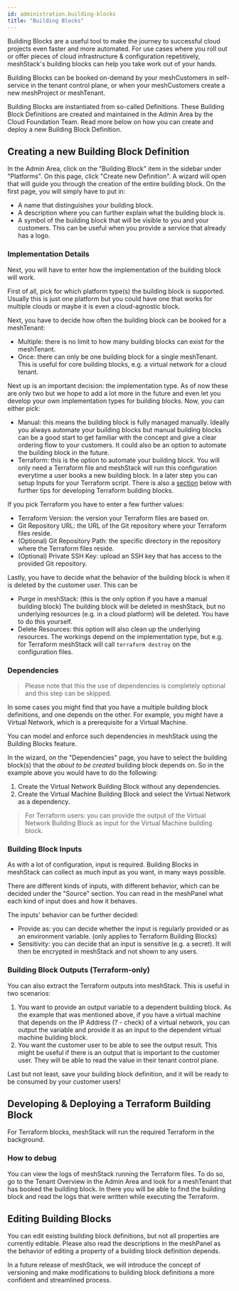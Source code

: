 ```yaml
---
id: administration.building-blocks
title: "Building Blocks"
---
```


Building Blocks are a useful tool to make the journey to successful cloud projects even faster and more automated.
For use cases where you roll out or offer pieces of cloud infrastructure & configuration repetitively, meshStack's
building blocks can help you take work out of your hands.

Building Blocks can be booked on-demand by your meshCustomers in self-service in the tenant control plane, or when
your meshCustomers create a new meshProject or meshTenant.

Building Blocks are instantiated from so-called Definitions. These Building Block Definitions are created and maintained
in the Admin Area by the Cloud Foundation Team. Read more below on how you can create and deploy a new Building Block
Definition.

## Creating a new Building Block Definition

In the Admin Area, click on the "Building Block" item in the sidebar under "Platforms". On this page, click
"Create new Definition". A wizard will open that will guide you through the creation of the entire building block.
On the first page, you will simply have to put in:

- A name that distinguishes your building block.
- A description where you can further explain what the building block is.
- A symbol of the building block that will be visible to you and your customers. This can be useful when you provide
  a service that already has a logo.

### Implementation Details

Next, you will have to enter how the implementation of the building block will work.

First of all, pick for which platform type(s) the building block is supported. Usually this is just one platform
but you could have one that works for multiple clouds or maybe it is even a cloud-agnostic block.

Next, you have to decide how often the building block can be booked for a meshTenant:

- Multiple: there is no limit to how many building blocks can exist for the meshTenant.
- Once: there can only be one building block for a single meshTenant. This is useful for core building blocks, e.g. a
  virtual network for a cloud tenant.

Next up is an important decision: the implementation type. As of now these are only two but we hope to add a lot more
in the future and even let you develop your own implementation types for building blocks. Now, you can either pick:

- Manual: this means the building block is fully managed manually. Ideally you always automate your building blocks
  but manual building blocks can be a good start to get familiar with the concept and give a clear ordering flow
  to your customers. It could also be an option to automate the building block in the future.
- Terraform: this is the option to automate your building block. You will only need a Terraform file and meshStack will
  run this configuration everytime a user books a new building block. In a later step you can setup Inputs for your
  Terraform script. There is also a [section](#developing--deploying-a-terraform-building-block)
  below with further tips for developing Terraform building blocks.

If you pick Terraform you have to enter a few further values:

- Terraform Version: the version your Terraform files are based on.
- Git Repository URL: the URL of the Git repository where your Terraform files reside.
- (Optional) Git Repository Path: the specific directory in the repository where the Terraform files reside.
- (Optional) Private SSH Key: upload an SSH key that has access to the provided Git repository.

Lastly, you have to decide what the behavior of the building block is when it is deleted by the customer user. This can be

- Purge in meshStack: (this is the only option if you have a manual building block) The building block will be deleted
  in meshStack, but no underlying resources (e.g. in a cloud platform) will be deleted. You have to do this yourself.
- Delete Resources: this option will also clean up the underlying resources. The workings depend on the implementation
  type, but e.g. for Terraform meshStack will call `terraform destroy` on the configuration files.

### Dependencies

> Please note that this the use of dependencies is completely optional and this step can be skipped.

In some cases you might find that you have a multiple building block definitions, and one depends on the other.
For example, you might have a Virtual Network, which is a prerequisite for a Virtual Machine.

You can model and enforce such dependencies in meshStack using the Building Blocks feature.

In the wizard, on the "Dependencies" page, you have to select the building block(s) that the _about to be created_
building block depends on. So in the example above you would have to do the following:

1. Create the Virtual Network Building Block without any dependencies.
2. Create the Virtual Machine Building Block and select the Virtual Network as a dependency.

> For Terraform users: you can provide the output of the Virtual Network Building Block as input for the Virtual
> Machine building block.

### Building Block Inputs

As with a lot of configuration, input is required. Building Blocks in meshStack can collect as much input as you want,
in many ways possible.

There are different kinds of inputs, with different behavior, which can be decided under the "Source" section. You can
read in the meshPanel what each kind of input does and how it behaves.

The inputs' behavior can be further decided:

- Provide as: you can decide whether the input is regularly provided or as an environment variable.
  (only applies to Terraform Building Blocks)
- Sensitivity: you can decide that an input is sensitive (e.g. a secret). It will then be encrypted in meshStack and not
  shown to any users.

### Building Block Outputs (Terraform-only)

You can also extract the Terraform outputs into meshStack. This is useful in two scenarios:

1. You want to provide an output variable to a dependent building block. As the example that was mentioned above, if
   you have a virtual machine that depends on the IP Address (? - check) of a virtual network, you can output the
   variable and provide it as an input to the dependent virtual machine building block.
2. You want the customer user to be able to see the output result. This might be useful if there is an output that is
   important to the customer user. They will be able to read the value in their tenant control plane.

Last but not least, save your building block definition, and it will be ready to be consumed by your customer users!

## Developing & Deploying a Terraform Building Block

For Terraform blocks, meshStack will run the required Terraform in the background.

### How to debug

You can view the logs of meshStack running the Terraform files. To do so, go to the Tenant Overview in the Admin Area
and look for a meshTenant that has booked the building block. In there you will be able to find the building block
and read the logs that were written while executing the Terraform.

## Editing Building Blocks

You can edit existing building block definitions, but not all properties are currently editable. Please also read the
descriptions in the meshPanel as the behavior of editing a property of a building block definition depends.

In a future release of meshStack, we will introduce the concept of versioning and make modifications to
building block definitions a more confident and streamlined process.
